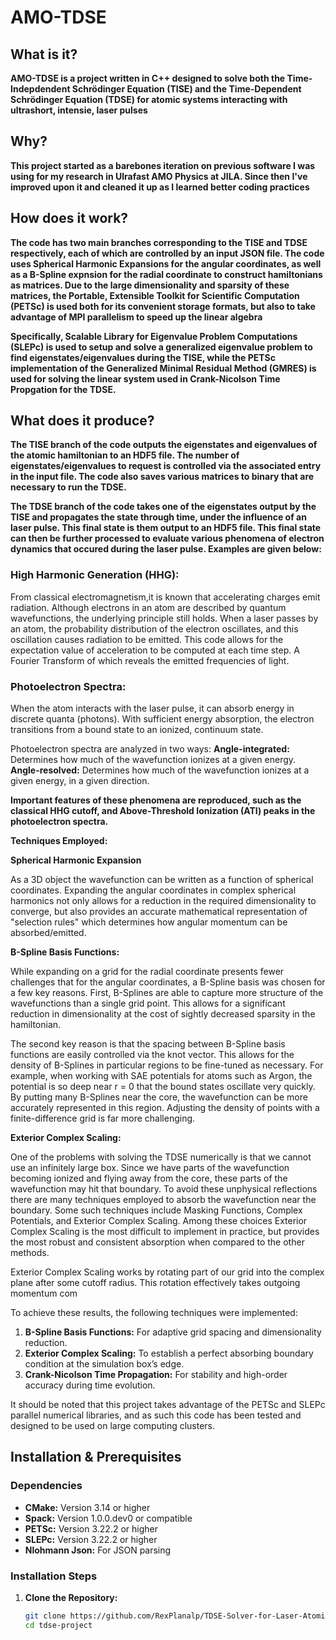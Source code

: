 # AMO-TDSE

## What is it?

**AMO-TDSE is a project written in C++ designed to solve both the Time-Indepdendent Schrödinger Equation (TISE) and the Time-Dependent Schrödinger Equation (TDSE) for atomic systems interacting with ultrashort, intensie, laser pulses**

## Why? 

**This project started as a barebones iteration on previous software I was using for my research in Ulrafast AMO Physics at JILA. Since then I've improved upon it and cleaned it up as I learned better coding practices**

## How does it work?

**The code has two main branches corresponding to the TISE and TDSE respectively, each of which are controlled by an input JSON file. The code uses Spherical Harmonic Expansions for the angular coordinates, as well as a B-Spline expnsion for the radial coordinate to construct hamiltonians as matrices. Due to the large dimensionality and sparsity of these matrices, the Portable, Extensible Toolkit for Scientific Computation (PETSc) is used both for its convenient storage formats, but also to take advantage of MPI parallelism to speed up the linear algebra**

**Specifically, Scalable Library for Eigenvalue Problem Computations (SLEPc) is used to setup and solve a generalized eigenvalue problem to find eigenstates/eigenvalues during the TISE, while the PETSc implementation of the Generalized Minimal Residual Method (GMRES) is used for solving the linear system used in Crank-Nicolson Time Propgation for the TDSE.**

## What does it produce? 

**The TISE branch of the code outputs the eigenstates and eigenvalues of the atomic hamiltonian to an HDF5 file. The number of eigenstates/eigenvalues to request is controlled via the associated entry in the input file. The code also saves various matrices to binary that are necessary to run the TDSE.**

**The TDSE branch of the code takes one of the eigenstates output by the TISE and propagates the state through time, under the influence of an laser pulse. This final state is them output to an HDF5 file. This final state can then be further processed to evaluate various phenomena of electron dynamics that occured during the laser pulse. Examples are given below:**


### High Harmonic Generation (HHG):

From classical electromagnetism,it is known that accelerating charges emit radiation. Although electrons in an atom are described by quantum wavefunctions, the underlying principle still holds. When a laser passes by an atom, the probability distribution of the electron oscillates, and this oscillation causes radiation to be emitted. This code allows for the expectation value of acceleration to be computed at each time step. A Fourier Transform of which reveals the emitted frequencies of light. 

### Photoelectron Spectra:

When the atom interacts with the laser pulse, it can absorb energy in discrete quanta (photons). With sufficient energy absorption, the electron transitions from a bound state to an ionized, continuum state.

Photoelectron spectra are analyzed in two ways:
**Angle-integrated:** Determines how much of the wavefunction ionizes at a given energy.
**Angle-resolved:** Determines how much of the wavefunction ionizes at a given energy, in a given direction.

**Important features of these phenomena are reproduced, such as the classical HHG cutoff, and Above-Threshold Ionization (ATI) peaks in the photoelectron spectra.**

**Techniques Employed:**

**Spherical Harmonic Expansion**

As a 3D object the wavefunction can be written as a function of spherical coordinates. Expanding the angular coordinates in complex spherical harmonics not only allows
for a reduction in the required dimensionality to converge, but also provides an accurate mathematical representation of "selection rules" which determines how angular
momentum can be absorbed/emitted. 


**B-Spline Basis Functions:**

While expanding on a grid for the radial coordinate presents fewer challenges that for the angular coordinates, a B-Spline basis was chosen for a few key reasons. First, B-Splines are able to capture more structure of the wavefunctions than a single grid point. This allows for a significant reduction in dimensionality at the cost of sightly decreased sparsity in the hamiltonian. 

The second key reason is that the spacing between B-Spline basis functions are easily controlled via the knot vector. This allows for the density of B-Splines in particular regions to be fine-tuned as necessary. For example, when working with SAE potentials for atoms such as Argon, the potential is so deep near r = 0 that the bound states oscillate very quickly. By putting many B-Splines near the core, the wavefunction can be more accurately represented in this region. Adjusting the density of points with a finite-difference grid is far more challenging. 

**Exterior Complex Scaling:**

One of the problems with solving the TDSE numerically is that we cannot use an infinitely large box. Since we have parts of the wavefunction becoming ionized
and flying away from the core, these parts of the wavefunction may hit that boundary. To avoid these unphysical reflections there are many techniques 
employed to absorb the wavefunction near the boundary. Some such techniques include Masking Functions, Complex Potentials, and Exterior Complex Scaling. 
Among these choices Exterior Complex Scaling is the most difficult to implement in practice, but provides the most robust and consistent absorption when
compared to the other methods. 

Exterior Complex Scaling works by rotating part of our grid into the complex plane after some cutoff radius. This rotation effectively takes outgoing momentum com




To achieve these results, the following techniques were implemented:
1. **B-Spline Basis Functions:** For adaptive grid spacing and dimensionality reduction.
2. **Exterior Complex Scaling:** To establish a perfect absorbing boundary condition at the simulation box’s edge.
3. **Crank-Nicolson Time Propagation:** For stability and high-order accuracy during time evolution.

It should be noted that this project takes advantage of the PETSc and SLEPc parallel numerical libraries, 
and as such this code has been tested and designed to be used on large computing clusters. 

## Installation & Prerequisites

### Dependencies
- **CMake:** Version 3.14 or higher
- **Spack:** Version 1.0.0.dev0 or compatible
- **PETSc:** Version 3.22.2 or higher
- **SLEPc:** Version 3.22.2 or higher
- **Nlohmann Json:** For JSON parsing

### Installation Steps

1. **Clone the Repository:**
   ```bash
   git clone https://github.com/RexPlanalp/TDSE-Solver-for-Laser-Atomic-Interactionsgit
   cd tdse-project
